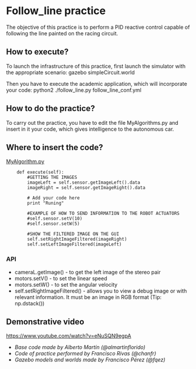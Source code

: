 # Follow_line practice
The objective of this practice is to perform a PID reactive control capable of following the line painted on the racing circuit.

## How to execute?
To launch the infrastructure of this practice, first launch the simulator with the appropriate scenario:
gazebo simpleCircuit.world

Then you have to execute the academic application, which will incorporate your code:
python2 ./follow_line.py follow_line_conf.yml

## How to do the practice?
To carry out the practice, you have to edit the file MyAlgorithms.py and insert in it your code, which gives intelligence to the autonomous car.

## Where to insert the code?
[MyAlgorithm.py](MyAlgorithm.py#L74)
```
    def execute(self):
        #GETTING THE IMAGES
        imageLeft = self.sensor.getImageLeft().data
        imageRight = self.sensor.getImageRight().data

        # Add your code here
        print "Runing"

        #EXAMPLE OF HOW TO SEND INFORMATION TO THE ROBOT ACTUATORS
        #self.sensor.setV(10)
        #self.sensor.setW(5)

        #SHOW THE FILTERED IMAGE ON THE GUI
        self.setRightImageFiltered(imageRight)
        self.setLeftImageFiltered(imageLeft)
```

### API
* cameraL.getImage() - to get the left image of the stereo pair
* motors.setV() - to set the linear speed
* motors.setW() - to set the angular velocity
* self.setRightImageFiltered() - allows you to view a debug image or with relevant information. It must be an image in RGB format (Tip: np.dstack())


## Demonstrative video
https://www.youtube.com/watch?v=eNuSQN9egpA

* *Base code made by Alberto Martín (@almartinflorido)*
* *Code of practice performed by Francisco Rivas (@chanfr)*
* *Gazebo models and worlds made by Francisco Pérez (@fqez)*
